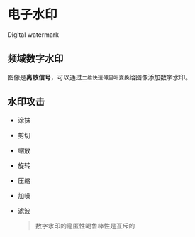 # 电子水印

Digital watermark

## 频域数字水印

图像是**离散信号**，可以通过`二维快速傅里叶变换`给图像添加数字水印。



## 水印攻击

- 涂抹

- 剪切

- 缩放

- 旋转

- 压缩

- 加噪

- 滤波

  > 数字水印的隐匿性喝鲁棒性是互斥的

